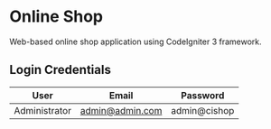 # Online Shop

Web-based online shop application using CodeIgniter 3 framework.

## Login Credentials

|      User     |       Email      	|    Password   |
|:-------------:|:-----------------:|:-------------:|
| Administrator | admin@admin.com  	| admin@cishop	|
